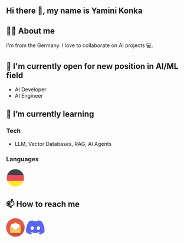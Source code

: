 <!--
**yamninikonka/yamninikonka** is a ✨ _special_ ✨ repository because its `README.md` (this file) appears on your GitHub profile.

Here are some ideas to get you started:

- 🔭 I’m currently working on ...
- 🌱 I’m currently learning ...
- 👯 I’m looking to collaborate on ...
- 🤔 I’m looking for help with ...
- 💬 Ask me about ...
- 📫 How to reach me: ...
- 😄 Pronouns: ...
- ⚡ Fun fact: ...
-->

## Hi there 👋, my name is Yamini Konka
<!--
[![discord server link](https://img.shields.io/badge/Discord-7289DA?style=for-the-badge&logo=discord&logoColor=white)](https://discord.gg/invitelink)
[![twitter profile link](https://img.shields.io/badge/Twitter-1DA1F2?style=for-the-badge&logo=twitter&logoColor=white)](https://twitter.com/username)
-->
## 👧🏻 About me
<!--
![profile view count](https://komarev.com/ghpvc/?username)
-->
I'm from the Germany. I love to collaborate on AI projects 💻. 

## 🔭 I'm currently open for new position in AI/ML field
  - AI Developer
  - AI Engineer


## 🌱 I’m currently learning
### Tech
  - LLM, Vector Databases, RAG, AI Agents

### Languages
<img src="assets/germany-flag.svg" height="50px">


## 📫 How to reach me

[<img src="assets/email.svg" height="50px">](mailto:ykonka@outlook.com)
[<img src="assets/discord-icon.svg" height="50px">](https://discord.gg/Nk2jy3Pstf)
<!--
[<img src="assets/x.png" height="50px">](https://x.com/username)
-->
